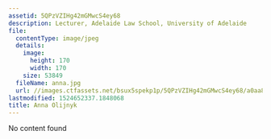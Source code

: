 ```yaml
---
assetid: 5QPzVZIHg42mGMwcS4ey68
description: Lecturer, Adelaide Law School, University of Adelaide
file:
  contentType: image/jpeg
  details:
    image:
      height: 170
      width: 170
    size: 53849
  fileName: anna.jpg
  url: //images.ctfassets.net/bsux5spekp1p/5QPzVZIHg42mGMwcS4ey68/a0aa8537f39e2daf971e42b2100f7aa7/anna.jpg
lastmodified: 1524652337.1848068
title: Anna Olijnyk
---
```

No content found